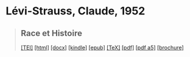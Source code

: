 # Lévi-Strauss, Claude, 1952

> ## Race et Histoire
>  <a target="_blank" title="Source XML/TEI" class="mime48 tei" href="https://hurlus.github.io/tei/levi-strauss1952_race-histoire.xml">[TEI]</a>  <a target="_blank" title="HTML une page" class="mime48 html" href="https://hurlus.github.io/levi-strauss1952_race-histoire/levi-strauss1952_race-histoire.html">[html]</a>  <a target="_blank" title="Bureautique (LibreOffice, MS.Word)" class="mime48 docx" href="https://hurlus.github.io/levi-strauss1952_race-histoire/levi-strauss1952_race-histoire.docx">[docx]</a>  <a target="_blank" title="Amazon.kindle" class="mime48 mobi" href="https://hurlus.github.io/levi-strauss1952_race-histoire/levi-strauss1952_race-histoire.mobi">[kindle]</a>  <a target="_blank" title="EPUB, pour liseuses et téléphones" class="mime48 epub" href="https://hurlus.github.io/levi-strauss1952_race-histoire/levi-strauss1952_race-histoire.epub">[epub]</a>  <a target="_blank" title="LaTeX" class="mime48 tex" href="https://hurlus.github.io/levi-strauss1952_race-histoire/levi-strauss1952_race-histoire.tex">[TeX]</a>  <a target="_blank" title="PDF à imprimer, A4 2 colonnes" class="mime48 pdf" href="https://hurlus.github.io/levi-strauss1952_race-histoire/levi-strauss1952_race-histoire.pdf">[pdf]</a>  <a target="_blank" title="PDF à lire, A5 une colonne" class="mime48 a5" href="https://hurlus.github.io/levi-strauss1952_race-histoire/levi-strauss1952_race-histoire_a5.pdf">[pdf a5]</a>  <a target="_blank" title="Brochure à agrafer, pdf imposé pour imprimante recto/verso" class="mime48 brochure" href="https://hurlus.github.io/levi-strauss1952_race-histoire/levi-strauss1952_race-histoire_brochure.pdf">[brochure]</a> 
